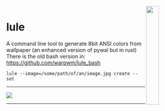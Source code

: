 

<img align="right" width="26%" src="./resources/LOGO.png">

lule
===

A command line tool to generate 8bit ANSI colors from wallpaper (an enhanced version of pywal but in rust)
There is the old bash version in: https://github.com/warpwm/lule_bash

```
lule --image=/some/path/of/an/image.jpg create -- set
```
<hr>

![](./resources/a_gif.gif)

<hr>
